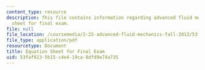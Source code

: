 ```yaml
---
content_type: resource
description: This file contains information regarding advanced fluid mechanics, equation
  sheet for final exam.
file: null
file_location: /coursemedia/2-25-advanced-fluid-mechanics-fall-2013/53faf9135b15c4e419ca8dfd9e74a735_MIT2_25F13_EquationSheet.pdf
file_type: application/pdf
resourcetype: Document
title: Equation Sheet for Final Exam
uid: 53faf913-5b15-c4e4-19ca-8dfd9e74a735
---
```

